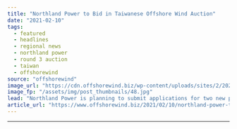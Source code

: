 ```yaml
---
title: "Northland Power to Bid in Taiwanese Offshore Wind Auction"
date: "2021-02-10"
tags: 
  - featured
  - headlines
  - regional news
  - northland power
  - round 3 auction
  - taiwan
  - offshorewind
source: "offshorewind"
image_url: "https://cdn.offshorewind.biz/wp-content/uploads/sites/2/2021/02/10095005/Screenshot_2.jpg"
image_fp: "/assets/img/post_thumbnails/48.jpg"
lead: "Northland Power is planning to submit applications for two new proposed development sites in"
article_url: "https://www.offshorewind.biz/2021/02/10/northland-power-to-bid-in-taiwanese-offshore-wind-auction/"
---
```


---
